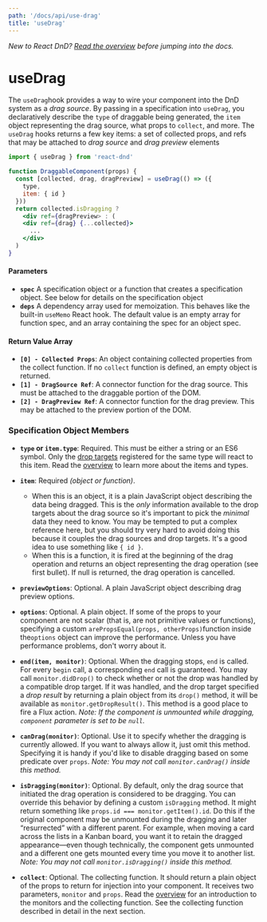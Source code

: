```yaml
---
path: '/docs/api/use-drag'
title: 'useDrag'
---
```


<!--alex disable hook -->

_New to React DnD? [Read the overview](/docs/overview) before jumping into the docs._

# useDrag

The `useDrag`hook provides a way to wire your component into the DnD system as a _drag source_. By passing in a specification into `useDrag`, you declaratively describe the `type` of draggable being generated, the `item` object representing the drag source, what props to `collect`, and more. The `useDrag` hooks returns a few key items: a set of collected props, and refs that may be attached to _drag source_ and _drag preview_ elements

```jsx
import { useDrag } from 'react-dnd'

function DraggableComponent(props) {
  const [collected, drag, dragPreview] = useDrag(() => ({
    type,
    item: { id }
  }))
  return collected.isDragging ?
    <div ref={dragPreview> : (
    <div ref={drag} {...collected}>
      ...
    </div>
  )
}
```

#### Parameters

- **`spec`** A specification object or a function that creates a specification object. See below for details on the specification object
- **`deps`** A dependency array used for memoization. This behaves like the built-in `useMemo` React hook. The default value is an empty array for function spec, and an array containing the spec for an object spec.

#### Return Value Array

- **`[0] - Collected Props`**: An object containing collected properties from the collect function. If no `collect` function is defined, an empty object is returned.
- **`[1] - DragSource Ref`**: A connector function for the drag source. This must be attached to the draggable portion of the DOM.
- **`[2] - DragPreview Ref`**: A connector function for the drag preview. This may be attached to the preview portion of the DOM.

### Specification Object Members

- **`type` or `item.type`**: Required. This must be either a string or an ES6 symbol. Only the [drop targets](/docs/api/drop-target) registered for the same type will react to this item. Read the [overview](/docs/overview) to learn more about the items and types.

- **`item`**: Required _(object or function)_.

  - When this is an object, it is a plain JavaScript object describing the data being dragged. This is the _only_ information available to the drop targets about the drag source so it's important to pick the _minimal_ data they need to know. You may be tempted to put a complex reference here, but you should try very hard to avoid doing this because it couples the drag sources and drop targets. It's a good idea to use something like `{ id }`.
  - When this is a function, it is fired at the beginning of the drag operation and returns an object representing the drag operation (see first bullet). If null is returned, the drag operation is cancelled.

- **`previewOptions`**: Optional. A plain JavaScript object describing drag preview options.

* **`options`**: Optional. A plain object. If some of the props to your component are not scalar (that is, are not primitive values or functions), specifying a custom `arePropsEqual(props, otherProps)`function inside the`options` object can improve the performance. Unless you have performance problems, don't worry about it.

* **`end(item, monitor)`**: Optional. When the dragging stops, `end` is called. For every `begin` call, a corresponding `end` call is guaranteed. You may call `monitor.didDrop()` to check whether or not the drop was handled by a compatible drop target. If it was handled, and the drop target specified a _drop result_ by returning a plain object from its `drop()` method, it will be available as `monitor.getDropResult()`. This method is a good place to fire a Flux action. _Note: If the component is unmounted while dragging, `component` parameter is set to be `null`._

* **`canDrag(monitor)`**: Optional. Use it to specify whether the dragging is currently allowed. If you want to always allow it, just omit this method. Specifying it is handy if you'd like to disable dragging based on some predicate over `props`. _Note: You may not call `monitor.canDrag()` inside this method._

* **`isDragging(monitor)`**: Optional. By default, only the drag source that initiated the drag operation is considered to be dragging. You can override this behavior by defining a custom `isDragging` method. It might return something like `props.id === monitor.getItem().id`. Do this if the original component may be unmounted during the dragging and later “resurrected” with a different parent. For example, when moving a card across the lists in a Kanban board, you want it to retain the dragged appearance—even though technically, the component gets unmounted and a different one gets mounted every time you move it to another list. _Note: You may not call `monitor.isDragging()` inside this method._

- **`collect`**: Optional. The collecting function. It should return a plain object of the props to return for injection into your component. It receives two parameters, `monitor` and `props`. Read the [overview](/docs/overview) for an introduction to the monitors and the collecting function. See the collecting function described in detail in the next section.
